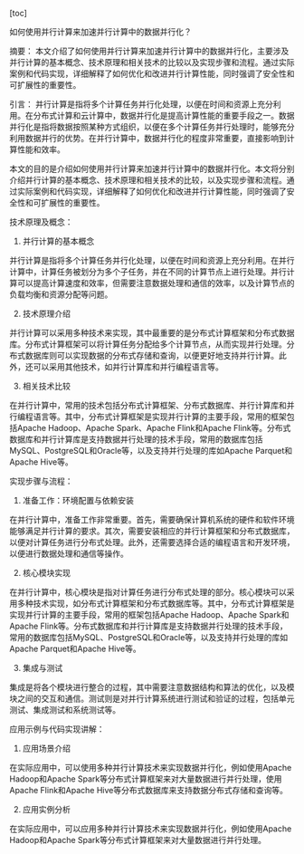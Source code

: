 
[toc]                    
                
                
如何使用并行计算来加速并行计算中的数据并行化？

摘要：
本文介绍了如何使用并行计算来加速并行计算中的数据并行化，主要涉及并行计算的基本概念、技术原理和相关技术的比较以及实现步骤和流程。通过实际案例和代码实现，详细解释了如何优化和改进并行计算性能，同时强调了安全性和可扩展性的重要性。

引言：
并行计算是指将多个计算任务并行化处理，以便在时间和资源上充分利用。在分布式计算和云计算中，数据并行化是提高计算性能的重要手段之一。数据并行化是指将数据按照某种方式组织，以便在多个计算任务并行处理时，能够充分利用数据并行的优势。在并行计算中，数据并行化的程度非常重要，直接影响到计算性能和效率。

本文的目的是介绍如何使用并行计算来加速并行计算中的数据并行化。本文将分别介绍并行计算的基本概念、技术原理和相关技术的比较，以及实现步骤和流程。通过实际案例和代码实现，详细解释了如何优化和改进并行计算性能，同时强调了安全性和可扩展性的重要性。

技术原理及概念：

1. 并行计算的基本概念

并行计算是指将多个计算任务并行化处理，以便在时间和资源上充分利用。在并行计算中，计算任务被划分为多个子任务，并在不同的计算节点上进行处理。并行计算可以提高计算速度和效率，但需要注意数据处理和通信的效率，以及计算节点的负载均衡和资源分配等问题。

2. 技术原理介绍

并行计算可以采用多种技术来实现，其中最重要的是分布式计算框架和分布式数据库。分布式计算框架可以将计算任务分配给多个计算节点，从而实现并行处理。分布式数据库则可以实现数据的分布式存储和查询，以便更好地支持并行计算。此外，还可以采用其他技术，如并行计算库和并行编程语言等。

3. 相关技术比较

在并行计算中，常用的技术包括分布式计算框架、分布式数据库、并行计算库和并行编程语言等。其中，分布式计算框架是实现并行计算的主要手段，常用的框架包括Apache Hadoop、Apache Spark、Apache Flink和Apache Flink等。分布式数据库和并行计算库是支持数据并行处理的技术手段，常用的数据库包括MySQL、PostgreSQL和Oracle等，以及支持并行处理的库如Apache Parquet和Apache Hive等。

实现步骤与流程：

1. 准备工作：环境配置与依赖安装

在并行计算中，准备工作非常重要。首先，需要确保计算机系统的硬件和软件环境能够满足并行计算的要求。其次，需要安装相应的并行计算框架和分布式数据库，以便对计算任务进行分布式处理。此外，还需要选择合适的编程语言和开发环境，以便进行数据处理和通信等操作。

2. 核心模块实现

在并行计算中，核心模块是指对计算任务进行分布式处理的部分。核心模块可以采用多种技术实现，如分布式计算框架和分布式数据库等。其中，分布式计算框架是实现并行计算的主要手段，常用的框架包括Apache Hadoop、Apache Spark和Apache Flink等。分布式数据库和并行计算库是支持数据并行处理的技术手段，常用的数据库包括MySQL、PostgreSQL和Oracle等，以及支持并行处理的库如Apache Parquet和Apache Hive等。

3. 集成与测试

集成是将各个模块进行整合的过程，其中需要注意数据结构和算法的优化，以及模块之间的交互和通信。测试则是对并行计算系统进行测试和验证的过程，包括单元测试、集成测试和系统测试等。

应用示例与代码实现讲解：

1. 应用场景介绍

在实际应用中，可以使用多种并行计算技术来实现数据并行化，例如使用Apache Hadoop和Apache Spark等分布式计算框架来对大量数据进行并行处理，使用Apache Flink和Apache Hive等分布式数据库来支持数据分布式存储和查询等。

2. 应用实例分析

在实际应用中，可以应用多种并行计算技术来实现数据并行化，例如使用Apache Hadoop和Apache Spark等分布式计算框架来对大量数据进行并行处理。

